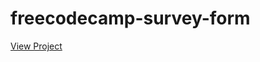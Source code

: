 # freecodecamp-survey-form

<a href="https://codepen.io/awinash-goswami/full/bGOmOmQ" target="_blank">View Project</a>
